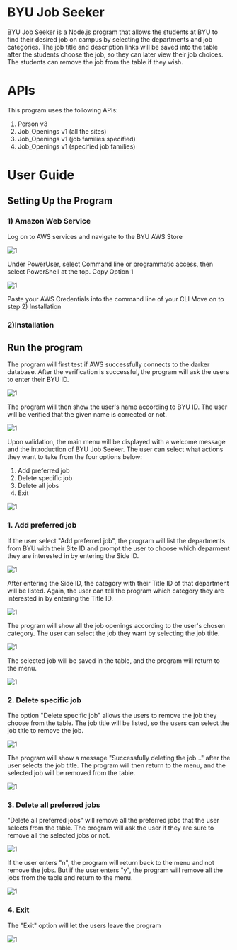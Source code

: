 # BYU Job Seeker
BYU Job Seeker is a Node.js program that allows the students at BYU to find their desired job on campus by selecting the departments and job categories. The job title and description links will be saved into the table after the students choose the job, so they can later view their job choices. The students can remove the job from the table if they wish.

# APIs
This program uses the following APIs:
1. Person v3
2. Job_Openings v1 (all the sites)
3. Job_Openings v1 (job families specified)
4. Job_Openings v1 (specified job families)

# User Guide
## Setting Up the Program
### 1) Amazon Web Service
Log on to AWS services and navigate to the BYU AWS Store

![1](https://user-images.githubusercontent.com/107719287/212414786-2c4c0539-b121-428e-8ce9-5cc9dba9dfd9.png)

Under PowerUser, select Command line or programmatic access, then select PowerShell at the top.
Copy Option 1

![1](https://user-images.githubusercontent.com/107719287/212415185-d32632c9-7b13-4969-96fe-bbae80c21619.png)

Paste your AWS Credentials into the command line of your CLI Move on to step 2) Installation

### 2)Installation


## Run the program
The program will first test if AWS successfully connects to the darker database. After the verification is successful, the program will ask the users to enter their BYU ID.

![1](https://user-images.githubusercontent.com/107719287/211399767-6be04f76-825b-4d3c-b578-8f46416fee6e.png)

The program will then show the user's name according to BYU ID. The user will be verified that the given name is corrected or not.

![1](https://user-images.githubusercontent.com/107719287/211405123-cd1a03bc-40f8-4224-a1f1-028aa80b927d.png)

Upon validation, the main menu will be displayed with a welcome message and the introduction of BYU Job Seeker.
The user can select what actions they want to take from the four options below:
1. Add preferred job
2. Delete specific job
3. Delete all jobs
4. Exit

![1](https://user-images.githubusercontent.com/107719287/211644477-05cf0602-f39c-4f23-8e88-415ebc4b148e.png)

### 1. Add preferred job
If the user select "Add preferred job", the program will list the departments from BYU with their Site ID and prompt the user to choose which deparment they are interested in by entering the Side ID. 

![1](https://user-images.githubusercontent.com/107719287/211649644-4ee5719e-b795-4f96-8c9c-a98f372488b0.png)

After entering the Side ID, the category with their Title ID of that department will be listed. Again, the user can tell the program which category they are interested in by entering the Title ID.

![1](https://user-images.githubusercontent.com/107719287/211652486-7205421e-d35f-4309-b416-cc06c996bc50.png)

The program will show all the job openings according to the user's chosen category. The user can select the job they want by selecting the job title.

![1](https://user-images.githubusercontent.com/107719287/211654826-9b773974-7fa2-4a43-be50-df6a962049dd.png)

The selected job will be saved in the table, and the program will return to the menu. 

![1](https://user-images.githubusercontent.com/107719287/211656836-a0468184-8884-46ae-a6b5-050443740c1f.png)

### 2. Delete specific job
The option "Delete specific job" allows the users to remove the job they choose from the table. The job title will be listed, so the users can select the job title to remove the job.

![1](https://user-images.githubusercontent.com/107719287/211901877-a067b430-8f28-437b-9118-8f4e6f612c29.png)

The program will show a message "Successfully deleting the job..." after the user selects the job title. The program will then return to the menu, and the selected job will be removed from the table.

![1](https://user-images.githubusercontent.com/107719287/211902046-c992aebd-22a1-42ae-a2d5-eb8bb742f9e3.png)

### 3.  Delete all preferred jobs
"Delete all preferred jobs" will remove all the preferred jobs that the user selects from the table.
The program will ask the user if they are sure to remove all the selected jobs or not. 

![1](https://user-images.githubusercontent.com/107719287/211903632-4690459f-54ae-4d20-9f7b-23962bcb1c47.png)

If the user enters "n", the program will return back to the menu and not remove the jobs. But if the user enters "y", the program will remove all the jobs from the table and return to the menu.

![1](https://user-images.githubusercontent.com/107719287/211905456-b37fcc9d-a732-4937-b042-e70873f54e20.png)

### 4. Exit
The "Exit" option will let the users leave the program

![1](https://user-images.githubusercontent.com/107719287/211906307-56223138-bef6-40da-9ef7-9a42ceee09c3.png)
